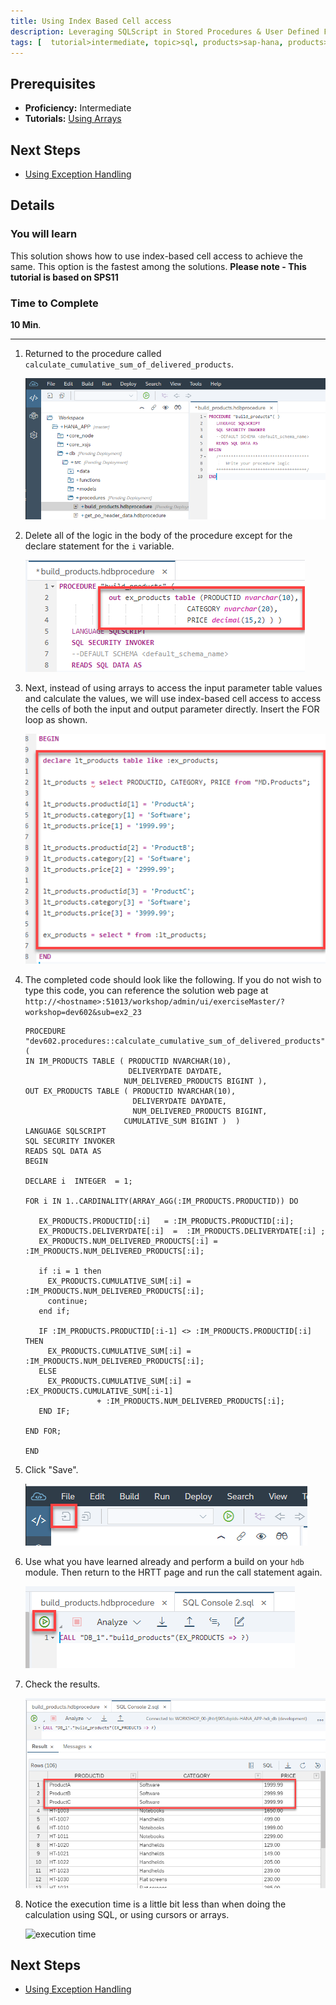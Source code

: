 ```yaml
---
title: Using Index Based Cell access
description: Leveraging SQLScript in Stored Procedures & User Defined Functions
tags: [  tutorial>intermediate, topic>sql, products>sap-hana, products>sap-hana\,-express-edition ]
---
```

## Prerequisites  
 - **Proficiency:** Intermediate
 - **Tutorials:** [Using Arrays](http://www.sap.com/developer/tutorials/xsa-sqlscript-usingarrays.html)

## Next Steps
 - [Using Exception Handling](http://www.sap.com/developer/tutorials/xsa-sqlscript-trans-exception.html)

## Details
### You will learn  
This solution shows how to use index-based cell access to achieve the same. This option is the fastest among the solutions.
**Please note - This tutorial is based on SPS11**

### Time to Complete
**10 Min**.

---

1. Returned to the procedure called `calculate_cumulative_sum_of_delivered_products`.

	![procedure editor](1.png)

2. Delete all of the logic in the body of the procedure except for the declare statement for the `i` variable.

	![delete logic](2.png)

3. Next, instead of using arrays to access the input parameter table values and calculate the values, we will use index-based cell access to access the cells of both the input and output parameter directly. Insert the FOR loop as shown.

	![for loop](3.png)

4. The completed code should look like the following. If you do not wish to type this code, you can reference the solution web page at `http://<hostname>:51013/workshop/admin/ui/exerciseMaster/?workshop=dev602&sub=ex2_23`

	```
	PROCEDURE "dev602.procedures::calculate_cumulative_sum_of_delivered_products" (
    IN IM_PRODUCTS TABLE ( PRODUCTID NVARCHAR(10),  
                           DELIVERYDATE DAYDATE,
                          NUM_DELIVERED_PRODUCTS BIGINT ),
    OUT EX_PRODUCTS TABLE ( PRODUCTID NVARCHAR(10),
                            DELIVERYDATE DAYDATE,
                            NUM_DELIVERED_PRODUCTS BIGINT,
                          CUMULATIVE_SUM BIGINT )  )
   LANGUAGE SQLSCRIPT
   SQL SECURITY INVOKER
   READS SQL DATA AS
	BEGIN

    DECLARE i  INTEGER  = 1;

    FOR i IN 1..CARDINALITY(ARRAY_AGG(:IM_PRODUCTS.PRODUCTID)) DO

       EX_PRODUCTS.PRODUCTID[:i]   = :IM_PRODUCTS.PRODUCTID[:i];
       EX_PRODUCTS.DELIVERYDATE[:i]  =  :IM_PRODUCTS.DELIVERYDATE[:i] ;
       EX_PRODUCTS.NUM_DELIVERED_PRODUCTS[:i] = :IM_PRODUCTS.NUM_DELIVERED_PRODUCTS[:i];     

       if :i = 1 then
         EX_PRODUCTS.CUMULATIVE_SUM[:i] = :IM_PRODUCTS.NUM_DELIVERED_PRODUCTS[:i];
         continue;
       end if;

       IF :IM_PRODUCTS.PRODUCTID[:i-1] <> :IM_PRODUCTS.PRODUCTID[:i]  THEN
         EX_PRODUCTS.CUMULATIVE_SUM[:i] = :IM_PRODUCTS.NUM_DELIVERED_PRODUCTS[:i];
       ELSE
         EX_PRODUCTS.CUMULATIVE_SUM[:i] = :EX_PRODUCTS.CUMULATIVE_SUM[:i-1]
                    + :IM_PRODUCTS.NUM_DELIVERED_PRODUCTS[:i];
       END IF;

    END FOR;

	END
	```

5. Click "Save".

	![save](5.png)

6. Use what you have learned already and perform a build on your `hdb` module. Then return to the HRTT page and run the call statement again.

	![HRTT](6.png)

7. Check the results.

	![results](7.png)

8. Notice the execution time is a little bit less than when doing the calculation using SQL, or using cursors or arrays.

	![execution time](8.png)


## Next Steps
 - [Using Exception Handling](http://www.sap.com/developer/tutorials/xsa-sqlscript-trans-exception.html)
